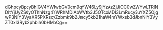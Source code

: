 dGhpcyBpcyBhIGV4YW1wbGV0cm9qYW46Ly9jYzAzZjJiOC0wZWYwLTRlNDItYjUyZS0yOThhNzg4YWRhMDlAbWVtb3J5OTcxMDI3LmRucy5uYXZ5OjgwP3NlY3VyaXR5PXRscyZzbmk9b2Jmcy5kb21haW4mYWxsb3dJbnNlY3VyZT0xI3Ryb2phbih0bHMpCg==
